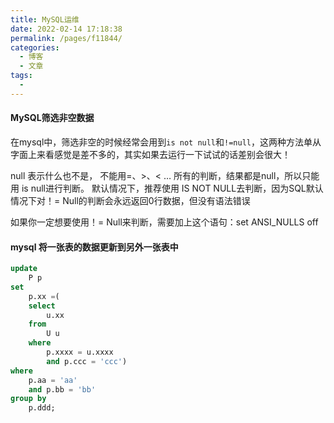 ```yaml
---
title: MySQL运维
date: 2022-02-14 17:18:38
permalink: /pages/f11844/
categories:
  - 博客
  - 文章
tags:
  - 
---
```

#### MySQL筛选非空数据

在mysql中，筛选非空的时候经常会用到`is not null`和`!=null`，这两种方法单从字面上来看感觉是差不多的，其实如果去运行一下试试的话差别会很大！

null 表示什么也不是， 不能用=、>、< … 所有的判断，结果都是null，所以只能用 is null进行判断。
默认情况下，推荐使用 IS NOT NULL去判断，因为SQL默认情况下对！= Null的判断会永远返回0行数据，但没有语法错误

如果你一定想要使用！= Null来判断，需要加上这个语句：set ANSI_NULLS off

#### mysql 将一张表的数据更新到另外一张表中

```sql
update
	P p
set
	p.xx =(
	select
		u.xx
	from
		U u
	where
		p.xxxx = u.xxxx
		and p.ccc = 'ccc')
where
	p.aa = 'aa'
	and p.bb = 'bb'
group by
	p.ddd;
```

